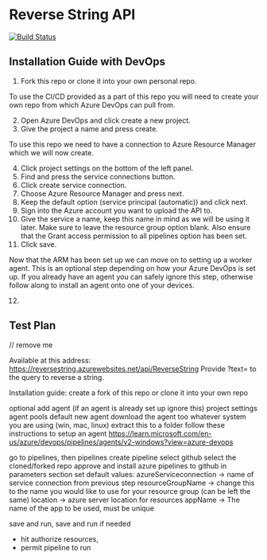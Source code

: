 # Reverse String API

[![Build Status](https://dev.azure.com/bradpodmore2001/String%20Reverse%20API/_apis/build/status/Brad-IW.reverse-string-bicep?branchName=main)](https://dev.azure.com/bradpodmore2001/String%20Reverse%20API/_build/latest?definitionId=2&branchName=main)

## Installation Guide with DevOps

1. Fork this repo or clone it into your own personal repo.

  To use the CI/CD provided as a part of this repo you will need to create your own repo from which Azure DevOps can pull from.

2. Open Azure DevOps and click create a new project. 
3. Give the project a name and press create.

  To use this repo we need to have a connection to Azure Resource Manager which we will now create.
  
4. Click project settings on the bottom of the left panel.
5. Find and press the service connections button.
6. Click create service connection.
7. Choose Azure Resource Manager and press next.
8. Keep the default option (service principal (automatic)) and click next.
9. Sign into the Azure account you want to upload the API to.
10. Give the service a name, keep this name in mind as we will be using it later.
  Make sure to leave the resource group option blank.
  Also ensure that the Grant access permission to all pipelines option has been set.
11. Click save.

  Now that the ARM has been set up we can move on to setting up a worker agent. This is an optional step depending on how your Azure DevOps is set up. If you already have an agent you can safely ignore this step, otherwise follow along to install an agent onto one of your devices.

12. 

## Test Plan


// remove me

Available at this address: https://reversestring.azurewebsites.net/api/ReverseString
Provide ?text= to the query to reverse a string. 

Installation guide:
create a fork of this repo or clone it into your own repo


optional add agent (if an agent is already set up ignore this)
project settings
agent pools
default
new agent
download the agent too whatever system you are using (win, mac, linux)
extract this to a folder
follow these instructions to setup an agent
https://learn.microsoft.com/en-us/azure/devops/pipelines/agents/v2-windows?view=azure-devops

go to pipelines, then pipelines
create pipeline
select github
select the cloned/forked repo
approve and install azure pipelines to github
in parameters section set default values:
    azureServiceconnection -> name of service connection from previous step
    resourceGroupName -> change this to the name you would like to use for your resource group (can be left the same)
    location -> azure server location for resources
    appName -> The name of the app to be used, must be unique
    
save and run, save and run
if needed
 - hit authorize resources,
 - permit pipeline to run